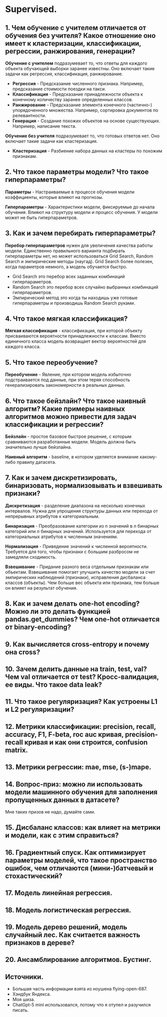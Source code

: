 # Supervised.

## 1. Чем обучение с учителем отличается от обучения без учителя? Какое отношение оно имеет к кластеризации, классификации, регрессии, ранжирования, генерации?
**Обучение с учителем** подразумевает то, что ответы для каждого объекта обучающей выборки заранее известны. Оно включает такие задачи как регрессия, классификация, ранжирование.
- **Регрессия** - Предсказание численного признака. Например, предсказание стоимости поездки на такси.
- **Классификация** - Предсказание принадлежности объекта к конечному количеству заранее определенных классов.
- **Ранжирование** - Предсказание элемента конечного (частично-) упорядоченного множества. Например, сортировка документов по релевантности.
- **Генерация** - Создание похожих объектов на основе существующих. Например, написание текста.

**Обучение без учителя** подразумевает то, что готовых ответов нет. Оно включает такие задачи как кластеризация.
- **Кластеризация** - Разбиение набора данных на кластеры по похожим признакам.


## 2. Что такое параметры модели? Что такое гиперпараметры?

**Параметры** - Настраиваемые в процессе обучения модели коэффициенты, которые влияют на прогнозы.

**Гиперпараметры** - Характеристики модели, фиксируемые до начала обучения. Влияют на структуру модели и процесс обучения. У модели может не быть гиперпараметров.


## 3. Как и зачем перебирать гиперпараметры?
**Перебор гиперпараметров** нужен для увеличения качества работы модели. Единственно правильного варианта подбирать гиперпараметры нет, но может использоваться Grid Search, Random Search и эмпирические методы (наугад). Grid Search более полезен, когда параметров немного, а модель обучается быстро.
- Grid Search это перебор всех заданных комбинаций гиперпараметров.
- Random Search это перебор всех случайно выбранных комбинаций гиперпараметров.
- Эмпирический метод это когда ты находишь уже готовые гиперпараметры и производишь Random Search руками.


## 4. Что такое мягкая классификация?
**Мягкая классификация** - классификация, при которой объекту присваиваются вероятности принадлежности к классам. Вместо единичного класса модель возвращает вектор вероятностей для каждого класса.


## 5. Что такое переобучение?
**Переобучение** - Явление, при котором модель избыточно подстраивается под данные, при этом теряя способность генерализировать закономерности в реальных данных.


## 6. Что такое бейзлайн? Что такое наивный алгоритм? Какие примеры наивных алгоритмов можно привести для задач классификации и регрессии?
**Бейзлайн** - простое базовое быстрое решение, с которым сравниваются разработанные модели. Модель должна быть значительно лучше бейзлайна.

**Наивный алгоритм** - baseline, в котором уделяется внимание какому-либо правилу датасета.


## 7. Как и зачем дискретизировать, бинаризовать, нормализовывать и взвешивать признаки?
**Дискретизация** - разделение диапазона на несколько конечных интервалов. Нужна для упрощения структуры данных или перехода от непрерывных атрибутов к категориальным.

**Бинаризация** - Преобразование категории из $n$ значений в $n$ бинарных категорий или $n$ бинарных значений. Используется для перехода от категориальных атрибутов к численным значениям.

**Нормализация** - Приведение значений к численной вероятности. Требуется для того, чтобы признаки с большим разбросом не замедляли сходимость.

**Взвешивание** - Придание разного веса отдельным признакам или объектам. Взвешивание помогает улучшить качество модели за счет эмпирических наблюдений (признаки), исправления дисбаланса классов (объекты). Чем больше вес объекта или признака, тем больше он влияет на результат обучения.


## 8. Как и зачем делать one-hot encoding? Можно ли это делать функцией pandas.get_dummies? Чем one-hot отличается от binary-encoding?



## 9. Как вычисляется cross-entropy и почему она cross?


## 10. Зачем делить данные на train, test, val? Чем val отличается от test? Кросс-валидация, ее виды. Что такое data leak?


## 11. Что такое регуляризация? Как устроены L1 и L2 регуляризации?


## 12. Метрики классификации: precision, recall, accuracy, F1, F-beta, roc auc кривая, precision-recall кривая и как они строится, confusion matrix.


## 13. Метрики регрессии: mae, mse, (s-)mape.


## 14. Вопрос-приз: можно ли использовать модели машинного обучения для заполнения пропущенных данных в датасете?
Мне таких призов не надо, думайте сами.

## 15. Дисбаланс классов: как влияет на метрики и модели, как с этим справиться?


## 16. Градиентный спуск. Как оптимизирует параметры моделей, что такое пространство ошибок, чем отличаются (мини-)батчевый и стохастический?


## 17. Модель линейная регрессия.


## 18. Модель логистическая регрессия.


## 19. Модель дерево решений, модель случайный лес. Как считается важность признаков в дереве?


## 20. Ансамблирование алгоритмов. Бустинг.


## Источники.
- Большая часть информации взята из ноушена flying-open-687.
- Хэндбук Яндекса.
- Моя шиза.
- ChatGpt-5 mini использовался, потому что я отупел и разучился писать.

